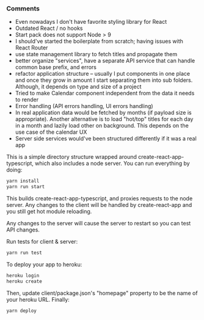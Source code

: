 ### Comments

* Even nowadays I don't have favorite styling library for React
* Outdated React / no hooks
* Start pack does not support Node > 9
* I should've started the boilerplate from scratch; having issues with 
React Router
* use state management library to fetch titles and propagate them
* better organize "services", have a separate API service that can handle common base prefix, and errors
* refactor application structure – usually I put components in one place and once they grow in amount I start separating them into sub folders. Although, it depends on type and size of a project
* Tried to make Calendar component independent from the data it needs to render
* Error handling (API errors handling, UI errors handling)
* In real application data would be fetched by months (if payload size is appropriate). 
Another alternative is to load "hot/top" titles for each day in a month and lazily load other on background.
This depends on the use case of the calendar UX
* Server side services would've been structured differently if it was a real app
 

This is a simple directory structure wrapped around create-react-app-typescript,
which also includes a node server. You can run everything by doing:

```sh
yarn install
yarn run start
```

This builds create-react-app-typescript, and proxies requests to the node server. Any changes
to the client will be handled by create-react-app and you still get hot module reloading.

Any changes to the server will cause the server to restart so you can test API changes.

Run tests for client & server:

```sh
yarn run test
```

To deploy your app to heroku:

```sh
heroku login
heroku create
```

Then, update client/package.json's "homepage" property to be the name of your heroku
URL. Finally:

```sh
yarn deploy
```
